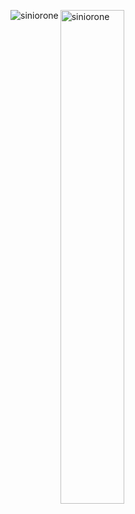 <p><img align="left" src="https://github-readme-stats.vercel.app/api/top-langs/?username=siniorone&hide=jupyter%20notebook&layout=compact&theme=gruvbox_light" alt="siniorone" /></p>
	  <img width="45%"  src="https://github-readme-streak-stats.herokuapp.com/?user=siniorone&" alt="siniorone" />
</div>
